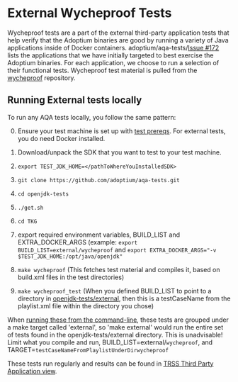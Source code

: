 # External Wycheproof Tests

Wycheproof tests are a part of the external third-party application tests that help verify that the Adoptium binaries are good by running a variety of Java applications inside of Docker containers. adoptium/aqa-tests/[Issue #172](https://github.com/adoptium/aqa-tests/issues/172) lists the applications that we have initially targeted to best exercise the Adoptium binaries. For each application, we choose to run a selection of their functional tests. Wycheproof test material is pulled from the [wycheproof](https://github.com/google/wycheproof) repository.

## Running External tests locally

To run any AQA tests locally, you follow the same pattern:

0. Ensure your test machine is set up with [test prereqs](https://github.com/adoptium/aqa-tests/blob/master/doc/Prerequisites.md).  For external tests, you do need Docker installed.

1. Download/unpack the SDK that you want to test to your test machine.

2. `export TEST_JDK_HOME=</pathToWhereYouInstalledSDK>`

3. `git clone https://github.com/adoptium/aqa-tests.git`

4. `cd openjdk-tests`

5. `./get.sh`

6. `cd TKG`

7. export required environment variables, BUILD_LIST and EXTRA_DOCKER_ARGS (example: `export BUILD_LIST=external/wycheproof` and `export EXTRA_DOCKER_ARGS="-v $TEST_JDK_HOME:/opt/java/openjdk"`

8. `make wycheproof`        (This fetches test material and compiles it, based on build.xml files in the test directories)

9. `make wycheproof_test`   (When you defined BUILD_LIST to point to a directory in [openjdk-tests/external](https://github.com/adoptium/aqa-tests/tree/master/external), then this is a testCaseName from the playlist.xml file within the directory you chose)

When [running these from the command-line](https://github.com/adoptium/aqa-tests/blob/master/doc/userGuide.md#local-testing-via-make-targets-on-the-commandline), these tests are grouped under a make target called 'external', so 'make external' would run the entire set of tests found in the openjdk-tests/external directory. This is unadvisable! Limit what you compile and run, BUILD_LIST=external/`wycheproof`, and TARGET=`testCaseNameFromPlaylistUnderDirwycheproof`

These tests run regularly and results can be found in [TRSS Third Party Application view](https://trss.adoptopenjdk.net/ThirdPartyAppView).
